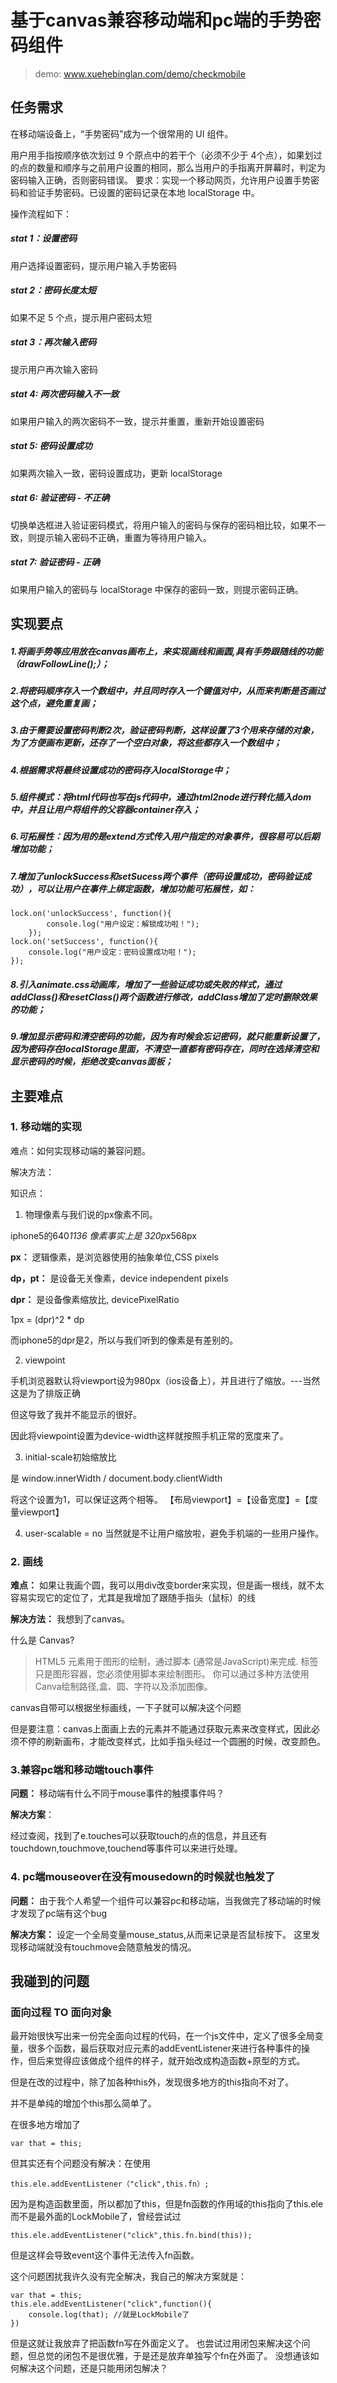 # 基于canvas兼容移动端和pc端的手势密码组件

> demo: 
> www.xuehebinglan.com/demo/checkmobile

## 任务需求
在移动端设备上，“手势密码”成为一个很常用的 UI 组件。

用户用手指按顺序依次划过 9 个原点中的若干个（必须不少于 4个点），如果划过的点的数量和顺序与之前用户设置的相同，那么当用户的手指离开屏幕时，判定为密码输入正确，否则密码错误。
要求：实现一个移动网页，允许用户设置手势密码和验证手势密码。已设置的密码记录在本地 localStorage 中。

操作流程如下：
##### stat 1：设置密码
用户选择设置密码，提示用户输入手势密码
##### stat 2：密码长度太短
如果不足 5 个点，提示用户密码太短
##### stat 3：再次输入密码
提示用户再次输入密码
##### stat 4: 两次密码输入不一致
如果用户输入的两次密码不一致，提示并重置，重新开始设置密码
##### stat 5: 密码设置成功
如果两次输入一致，密码设置成功，更新 localStorage
##### stat 6: 验证密码 - 不正确
切换单选框进入验证密码模式，将用户输入的密码与保存的密码相比较，如果不一致，则提示输入密码不正确，重置为等待用户输入。
##### stat 7: 验证密码 - 正确
如果用户输入的密码与 localStorage 中保存的密码一致，则提示密码正确。



## 实现要点
##### 1.将画手势等应用放在canvas画布上，来实现画线和画圆,具有手势跟随线的功能（drawFollowLine();）；
##### 2.将密码顺序存入一个数组中，并且同时存入一个键值对中，从而来判断是否画过这个点，避免重复画；
##### 3.由于需要设置密码判断2次，验证密码判断，这样设置了3个用来存储的对象，为了方便画布更新，还存了一个空白对象，将这些都存入一个数组中；
##### 4.根据需求将最终设置成功的密码存入localStorage中；
##### 5.组件模式：将html代码也写在js代码中，通过html2node进行转化插入dom中，并且让用户将组件的父容器container存入；
##### 6.可拓展性：因为用的是extend方式传入用户指定的对象事件，很容易可以后期增加功能；
##### 7.增加了unlockSuccess和setSucess两个事件（密码设置成功，密码验证成功），可以让用户在事件上绑定函数，增加功能可拓展性，如：

```
lock.on('unlockSuccess', function(){
        console.log("用户设定：解锁成功啦！");
    });
lock.on('setSuccess', function(){
    console.log("用户设定：密码设置成功啦！");
});
```
##### 8.引入animate.css动画库，增加了一些验证成功或失败的样式，通过addClass()和resetClass()两个函数进行修改，addClass增加了定时删除效果的功能；

##### 9.增加显示密码和清空密码的功能，因为有时候会忘记密码，就只能重新设置了，因为密码存在localStorage里面，不清空一直都有密码存在，同时在选择清空和显示密码的时候，拒绝改变canvas面板；



## 主要难点

### 1. 移动端的实现

难点：如何实现移动端的兼容问题。

解决方法：
<meta name="viewport" content="width=device-width,initial-scale=1,user-scalable=no">

知识点：

1. 物理像素与我们说的px像素不同。

iphone5的640*1136 像素事实上是 320px*568px

**px：**
逻辑像素，是浏览器使用的抽象单位,CSS pixels

**dp，pt：**
是设备无关像素，device independent pixels

**dpr：**
是设备像素缩放比, devicePixelRatio

1px = (dpr)^2 * dp

而iphone5的dpr是2，所以与我们听到的像素是有差别的。

2. viewpoint

手机浏览器默认将viewport设为980px（ios设备上），并且进行了缩放。---当然这是为了排版正确

但这导致了我并不能显示的很好。

因此将viewpoint设置为device-width这样就按照手机正常的宽度来了。

3. initial-scale初始缩放比

是 window.innerWidth / document.body.clientWidth

将这个设置为1，可以保证这两个相等。
【布局viewport】=【设备宽度】=【度量viewport】

4. user-scalable = no
当然就是不让用户缩放啦，避免手机端的一些用户操作。



### 2. 画线

**难点：**
如果让我画个圆，我可以用div改变border来实现，但是画一根线，就不太容易实现它的定位了，尤其是我增加了跟随手指头（鼠标）的线

**解决方法：**
我想到了canvas。

什么是 Canvas?


> HTML5 <canvas> 元素用于图形的绘制，通过脚本 (通常是JavaScript)来完成.
> <canvas> 标签只是图形容器，您必须使用脚本来绘制图形。
> 你可以通过多种方法使用Canva绘制路径,盒、圆、字符以及添加图像。

canvas自带可以根据坐标画线，一下子就可以解决这个问题

但是要注意：canvas上面画上去的元素并不能通过获取元素来改变样式，因此必须不停的刷新画布，才能改变样式，比如手指头经过一个圆圈的时候，改变颜色。

### 3.兼容pc端和移动端touch事件

**问题：**
移动端有什么不同于mouse事件的触摸事件吗？

**解决方案**：

经过查阅，找到了e.touches可以获取touch的点的信息，并且还有touchdown,touchmove,touchend等事件可以来进行处理。

### 4. pc端mouseover在没有mousedown的时候就也触发了

**问题：**
由于我个人希望一个组件可以兼容pc和移动端，当我做完了移动端的时候才发现了pc端有这个bug

**解决方案：**
设定一个全局变量mouse_status,从而来记录是否鼠标按下。
这里发现移动端就没有touchmove会随意触发的情况。





## 我碰到的问题

### 面向过程 TO 面向对象

最开始很快写出来一份完全面向过程的代码，在一个js文件中，定义了很多全局变量，很多个函数，最后获取对应元素的addEventListener来进行各种事件的操作，但后来觉得应该做成个组件的样子，就开始改成构造函数+原型的方式。

但是在改的过程中，除了加各种this外，发现很多地方的this指向不对了。

并不是单纯的增加个this那么简单了。

在很多地方增加了
```
var that = this;
```
但其实还有个问题没有解决：在使用
```
this.ele.addEventListener（"click",this.fn）;
```
因为是构造函数里面，所以都加了this，但是fn函数的作用域的this指向了this.ele而不是最外面的LockMobile了，曾经尝试过

```
this.ele.addEventListener("click",this.fn.bind(this));
```
但是这样会导致event这个事件无法传入fn函数。

这个问题困扰我许久没有完全解决，我自己的解决方案就是：

```
var that = this;
this.ele.addEventListener("click",function(){
    console.log(that); //就是LockMobile了
})
```

但是这就让我放弃了把函数fn写在外面定义了。
也尝试过用闭包来解决这个问题，但总觉的闭包不是很优雅，于是还是放弃单独写个fn在外面了。
没想通该如何解决这个问题，还是只能用闭包解决？
